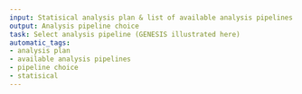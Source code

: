 ```yaml
---
input: Statisical analysis plan & list of available analysis pipelines
output: Analysis pipeline choice
task: Select analysis pipeline (GENESIS illustrated here)
automatic_tags:
- analysis plan
- available analysis pipelines
- pipeline choice
- statisical
---
```

